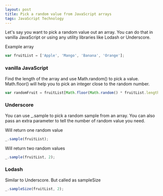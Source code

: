 ```yaml
---
layout: post
title: Pick a random value from JavaScript arrays
tags: JavaScript Technology
---
```

Let's say you want to pick a random value out an array. You can do that in vanilla JavaScript or using any utility libraries like Lodash or Underscore.

Example array

```javascript
var fruitList = ['Apple', 'Mango', 'Banana', 'Orange'];
```
### vanilla JavaScript

Find the length of the array and use Math.random() to pick a value. Math.floor() will help you to pick an integer close to the random number.

```javascript
var randomFruit = fruitList[Math.floor(Math.random() * fruitList.length)];
```

### Underscore

You can use _.sample to pick a random sample from an array. You can also pass an extra parameter to tell the number of random value you need.

Will return one random value
```javascript
_.sample(fruitList);
```

Will return two random values

```javascript
_.sample(fruitList, 2);
```

### Lodash

Similar to Underscore. But called as sampleSize

```javascript
_.sampleSize(fruitList, 2);
```
